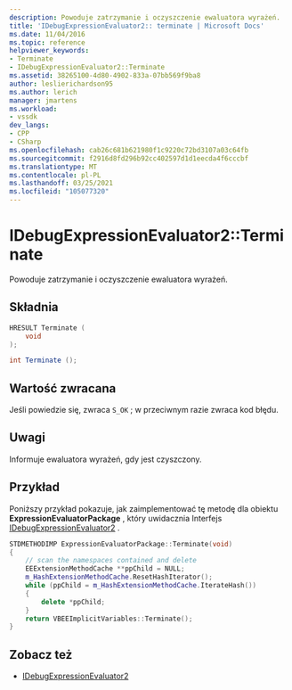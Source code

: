```yaml
---
description: Powoduje zatrzymanie i oczyszczenie ewaluatora wyrażeń.
title: 'IDebugExpressionEvaluator2:: terminate | Microsoft Docs'
ms.date: 11/04/2016
ms.topic: reference
helpviewer_keywords:
- Terminate
- IDebugExpressionEvaluator2::Terminate
ms.assetid: 38265100-4d80-4902-833a-07bb569f9ba8
author: leslierichardson95
ms.author: lerich
manager: jmartens
ms.workload:
- vssdk
dev_langs:
- CPP
- CSharp
ms.openlocfilehash: cab26c681b621980f1c9220c72bd3107a03c64fb
ms.sourcegitcommit: f2916d8fd296b92cc402597d1d1eecda4f6cccbf
ms.translationtype: MT
ms.contentlocale: pl-PL
ms.lasthandoff: 03/25/2021
ms.locfileid: "105077320"
---
```

# <a name="idebugexpressionevaluator2terminate"></a>IDebugExpressionEvaluator2::Terminate
Powoduje zatrzymanie i oczyszczenie ewaluatora wyrażeń.

## <a name="syntax"></a>Składnia

```cpp
HRESULT Terminate (
    void
);
```

```csharp
int Terminate ();
```

## <a name="return-value"></a>Wartość zwracana
Jeśli powiedzie się, zwraca `S_OK` ; w przeciwnym razie zwraca kod błędu.

## <a name="remarks"></a>Uwagi
Informuje ewaluatora wyrażeń, gdy jest czyszczony.

## <a name="example"></a>Przykład
Poniższy przykład pokazuje, jak zaimplementować tę metodę dla obiektu **ExpressionEvaluatorPackage** , który uwidacznia Interfejs [IDebugExpressionEvaluator2](../../../extensibility/debugger/reference/idebugexpressionevaluator2.md) .

```cpp
STDMETHODIMP ExpressionEvaluatorPackage::Terminate(void)
{
    // scan the namespaces contained and delete
    EEExtensionMethodCache **ppChild = NULL;
    m_HashExtensionMethodCache.ResetHashIterator();
    while (ppChild = m_HashExtensionMethodCache.IterateHash())
    {
        delete *ppChild;
    }
    return VBEEImplicitVariables::Terminate();
}
```

## <a name="see-also"></a>Zobacz też
- [IDebugExpressionEvaluator2](../../../extensibility/debugger/reference/idebugexpressionevaluator2.md)
